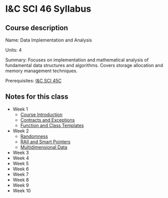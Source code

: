 # I&C SCI 46 Syllabus

## Course description

Name: Data Implementation and Analysis

Units: 4

Summary: Focuses on implementation and mathematical analysis of fundamental data structures and algorithms. Covers storage allocation and memory management techniques.

Prerequisites: [I&C SCI 45C](../../fall-2020/ics-45c/syllabus.md)

## Notes for this class

- Week 1
    - [Course Introduction](./week1/course-intro.md)
    - [Contracts and Exceptions](./week1/exceptions.md)
    - [Function and Class Templates](./week1/templates.md)
- Week 2
    - [Randomness](./week2/randomness.md)
    - [RAII and Smart Pointers](./week2/raii-and-smart-pointers.md)
    - [Multidimensional Data](./week2/multidimensional-data.md)
- Week 3
- Week 4
- Week 5
- Week 6
- Week 7
- Week 8
- Week 9
- Week 10
